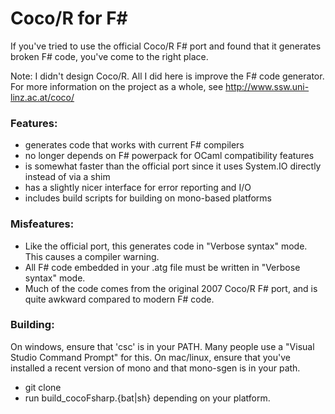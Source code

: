 Coco/R for F#
=============

If you've tried to use the official Coco/R F# port and found that it generates broken F# code, you've come to the right place. 

Note: I didn't design Coco/R. All I did here is improve the F# code generator. For more information on the project 
as a whole, see http://www.ssw.uni-linz.ac.at/coco/

### Features:

- generates code that works with current F# compilers
- no longer depends on  F# powerpack for OCaml compatibility features
- is somewhat faster than the official port since it uses System.IO directly instead of via a shim
- has a slightly nicer interface for error reporting and I/O
- includes build scripts for building on mono-based platforms

### Misfeatures:

- Like the official port, this generates code in "Verbose syntax" mode. This causes a compiler warning.
- All F# code embedded in your .atg file must be written in "Verbose syntax" mode.
- Much of the code comes from the original 2007 Coco/R F# port, and is quite awkward compared to modern F# code.

### Building:

On windows, ensure that 'csc' is in your PATH. Many people use a "Visual Studio Command Prompt" for this.
On mac/linux, ensure that you've installed a recent version of mono and that mono-sgen is in your path. 

- git clone
- run build_cocoFsharp.{bat|sh} depending on your platform.

